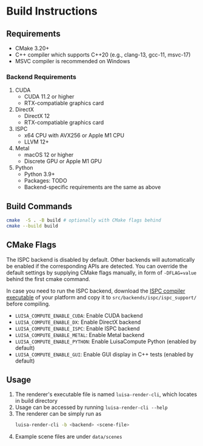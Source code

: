 # Build Instructions

## Requirements

- CMake 3.20+
- C++ compiler which supports C++20 (e.g., clang-13, gcc-11, msvc-17)
- MSVC compiler is recommended on Windows

### Backend Requirements

1. CUDA
    - CUDA 11.2 or higher
    - RTX-compatiable graphics card
2. DirectX
    - DirectX 12
    - RTX-compatiable graphics card
3. ISPC
    - x64 CPU with AVX256 or Apple M1 CPU
    - LLVM 12+
4. Metal
    - macOS 12 or higher
    - Discrete GPU or Apple M1 GPU
5. Python
    - Python 3.9+
    - Packages: TODO
    - Backend-specific requirements are the same as above

## Build Commands

```bash
cmake  -S . -B build # optionally with CMake flags behind
cmake --build build
```

## CMake Flags

The ISPC backend is disabled by default. Other backends will automatically be enabled if the corresponding APIs are detected. You can override the default settings by supplying CMake flags manually, in form of `-DFLAG=value` behind the first cmake command.

In case you need to run the ISPC backend, download the [ISPC compiler executable](https://ispc.github.io/downloads.html) of your platform and copy it to `src/backends/ispc/ispc_support/` before compiling.

- `LUISA_COMPUTE_ENABLE_CUDA`: Enable CUDA backend
- `LUISA_COMPUTE_ENABLE_DX`: Enable DirectX backend
- `LUISA_COMPUTE_ENABLE_ISPC`: Enable ISPC backend
- `LUISA_COMPUTE_ENABLE_METAL`: Enable Metal backend
- `LUISA_COMPUTE_ENABLE_PYTHON`: Enable LuisaCompute Python (enabled by default)
- `LUISA_COMPUTE_ENABLE_GUI`: Enable GUI display in C++ tests (enabled by default)

## Usage

1. The renderer's executable file is named `luisa-render-cli`, which locates in build directory
2. Usage can be accessed by running `luisa-render-cli --help`
3. The renderer can be simply run as
    ```bash
    luisa-render-cli -b <backend> <scene-file>
    ```
4. Example scene files are under `data/scenes`

